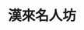 ---
title: "漢來名人坊"
description: "漢來名人坊"
layout: shop
keywords:
  - 美食競賽
  - 台灣美食
  - 美食精選
datePublished: "2025-06-30"
dateModified: "2025-07-05"
city: "台北市"
district: "信義區"
address: "台北市信義區基隆路一段333號34樓"
phone: "0227232938"
geo: "25.034408673671145, 121.56122814947172"
google_map: "https://maps.app.goo.gl/G6gFQewFMnKDhCsSA"
footinder: "https://footinder.com.tw/%E5%8F%B0%E5%8C%97%E5%B8%82/9094/"
official: "https://www.hilai-foods.com/brand-content/7#branch-5/celebrity-cuisine"
award:
  - name: "500盤"
    year: "2024"
    entries:
      - dishes:
          - "經典編織酥"

---